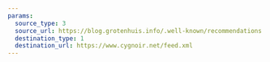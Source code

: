 ```yaml
---
params:
  source_type: 3
  source_url: https://blog.grotenhuis.info/.well-known/recommendations.opml
  destination_type: 1
  destination_url: https://www.cygnoir.net/feed.xml
---
```

